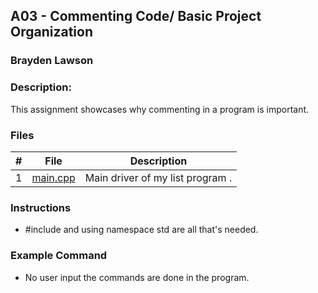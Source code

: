 
## A03 - Commenting Code/ Basic Project Organization
### Brayden Lawson
### Description:

This assignment showcases why commenting in a program is important.

### Files

|   #   | File     | Description                      |
| :---: | -------- | -------------------------------- |
|   1   | [main.cpp](https://replit.com/@Brayden-LawsonL/Basic-Project-OrganizationCommenting-Code#main.cpp) | Main driver of my list program . |


### Instructions

- #include <iostream> and using namespace std are all that's needed.

### Example Command

- No user input the commands are done in the program.
